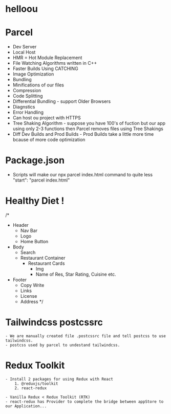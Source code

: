 # helloou

# Parcel
- Dev Server
- Local Host
- HMR = Hot Module Replacement 
- File Watching Algorithms written in C++
- Faster Builds Using CATCHING
- Image Optimization
- Bundling
- Minifications of our files
- Compression
- Code Splitting
- Differential Bundling - support Older Browsers
- Diagnstics
- Error Handling
- Can host ou project with HTTPS
- Tree Shaking Algorithm - suppose you have 100's of fuction but our app using only 2-3 functions then Parcel removes files using Tree Shakings
- Diff Dev Builds and Prod Builds - Prod Builds take a little more time bcause of more code optimization

# Package.json
- Scripts will make our npx parcel index.html command to quite less "start": "parcel index.html"

# Healthy Diet !
/*
* Header
    - Nav Bar
    - Logo
    - Home Button
* Body
    - Search
    - Restaurant Container
        - Restaurant Cards
            - Img
            - Name of Res, Star Rating, Cuisine etc.
* Footer
    - Copy Write
    - Links
    - License
    - Address
*/

# Tailwindcss postcssrc
    - We are manually created file .postcssrc file and tell postcss to use tailwindcss.
    - postcss used by parcel to undestand tailwindcss.

# Redux Toolkit
    - Install 2 packages for using Redux with React
        1. @reduxjs/toolkit
        2. react-redux
    
    - Vanilla Redux < Redux Toolkit (RTK)
    - react-redux has Provider to complete the bridge between appStore to our Application...
